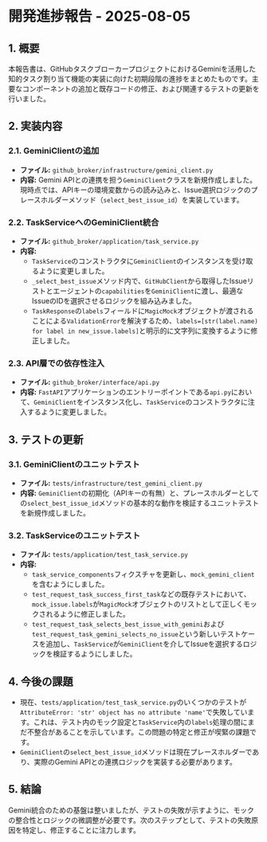 # 開発進捗報告 - 2025-08-05

## 1. 概要

本報告書は、GitHubタスクブローカープロジェクトにおけるGeminiを活用した知的タスク割り当て機能の実装に向けた初期段階の進捗をまとめたものです。主要なコンポーネントの追加と既存コードの修正、および関連するテストの更新を行いました。

## 2. 実装内容

### 2.1. GeminiClientの追加

-   **ファイル:** `github_broker/infrastructure/gemini_client.py`
-   **内容:** Gemini APIとの連携を担う`GeminiClient`クラスを新規作成しました。現時点では、APIキーの環境変数からの読み込みと、Issue選択ロジックのプレースホルダーメソッド（`select_best_issue_id`）を実装しています。

### 2.2. TaskServiceへのGeminiClient統合

-   **ファイル:** `github_broker/application/task_service.py`
-   **内容:**
    -   `TaskService`のコンストラクタに`GeminiClient`のインスタンスを受け取るように変更しました。
    -   `_select_best_issue`メソッド内で、`GitHubClient`から取得したIssueリストとエージェントの`capabilities`を`GeminiClient`に渡し、最適なIssueのIDを選択させるロジックを組み込みました。
    -   `TaskResponse`の`labels`フィールドに`MagicMock`オブジェクトが渡されることによる`ValidationError`を解決するため、`labels=[str(label.name) for label in new_issue.labels]`と明示的に文字列に変換するように修正しました。

### 2.3. API層での依存性注入

-   **ファイル:** `github_broker/interface/api.py`
-   **内容:** `FastAPI`アプリケーションのエントリーポイントである`api.py`において、`GeminiClient`をインスタンス化し、`TaskService`のコンストラクタに注入するように変更しました。

## 3. テストの更新

### 3.1. GeminiClientのユニットテスト

-   **ファイル:** `tests/infrastructure/test_gemini_client.py`
-   **内容:** `GeminiClient`の初期化（APIキーの有無）と、プレースホルダーとしての`select_best_issue_id`メソッドの基本的な動作を検証するユニットテストを新規作成しました。

### 3.2. TaskServiceのユニットテスト

-   **ファイル:** `tests/application/test_task_service.py`
-   **内容:**
    -   `task_service_components`フィクスチャを更新し、`mock_gemini_client`を含むようにしました。
    -   `test_request_task_success_first_task`などの既存テストにおいて、`mock_issue.labels`が`MagicMock`オブジェクトのリストとして正しくモックされるように修正しました。
    -   `test_request_task_selects_best_issue_with_gemini`および`test_request_task_gemini_selects_no_issue`という新しいテストケースを追加し、`TaskService`が`GeminiClient`を介してIssueを選択するロジックを検証するようにしました。

## 4. 今後の課題

-   現在、`tests/application/test_task_service.py`のいくつかのテストが`AttributeError: 'str' object has no attribute 'name'`で失敗しています。これは、テスト内のモック設定と`TaskService`内の`labels`処理の間にまだ不整合があることを示しています。この問題の特定と修正が喫緊の課題です。
-   `GeminiClient`の`select_best_issue_id`メソッドは現在プレースホルダーであり、実際のGemini APIとの連携ロジックを実装する必要があります。

## 5. 結論

Gemini統合のための基盤は整いましたが、テストの失敗が示すように、モックの整合性とロジックの微調整が必要です。次のステップとして、テストの失敗原因を特定し、修正することに注力します。
